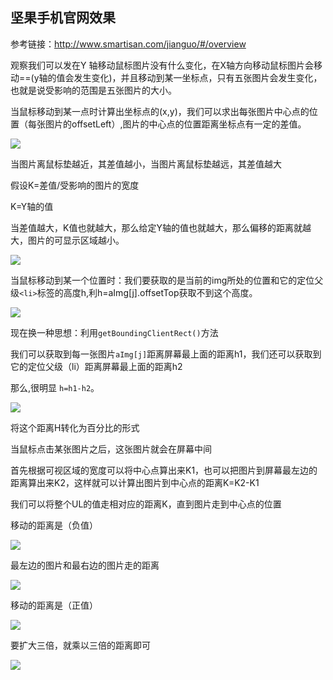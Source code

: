 ## 坚果手机官网效果

参考链接：http://www.smartisan.com/jianguo/#/overview

观察我们可以发在Y 轴移动鼠标图片没有什么变化，在X轴方向移动鼠标图片会移动==(y轴的值会发生变化)，并且移动到某一坐标点，只有五张图片会发生变化，也就是说受影响的范围是五张图片的大小。

当鼠标移动到某一点时计算出坐标点的(x,y)，我们可以求出每张图片中心点的位置（每张图片的offsetLeft）,图片的中心点的位置距离坐标点有一定的差值。

![ ](https://www.cnblogs.com/images/cnblogs_com/cliy-10/1297094/o_1.png)

当图片离鼠标垫越近，其差值越小，当图片离鼠标垫越远，其差值越大

假设K=差值/受影响的图片的宽度

K=Y轴的值

当差值越大，K值也就越大，那么给定Y轴的值也就越大，那么偏移的距离就越大，图片的可显示区域越小。

![ ](https://www.cnblogs.com/images/cnblogs_com/cliy-10/1297094/o_2.png)

当鼠标移动到某一个位置时：我们要获取的是当前的img所处的位置和它的定位父级`<li>`标签的高度h,利h=aImg[j].offsetTop获取不到这个高度。

![ ](https://www.cnblogs.com/images/cnblogs_com/cliy-10/1297094/o_3.png)

现在换一种思想：利用`getBoundingClientRect()`方法

我们可以获取到每一张图片`aImg[j]`距离屏幕最上面的距离h1，我们还可以获取到它的定位父级（li）距离屏幕最上面的距离h2

那么,很明显 `h=h1-h2`。

![ ](https://www.cnblogs.com/images/cnblogs_com/cliy-10/1297094/o_4.png)

将这个距离H转化为百分比的形式

当鼠标点击某张图片之后，这张图片就会在屏幕中间

首先根据可视区域的宽度可以将中心点算出来K1，也可以把图片到屏幕最左边的距离算出来K2，这样就可以计算出图片到中心点的距离K=K2-K1

我们可以将整个UL的值走相对应的距离K，直到图片走到中心点的位置

移动的距离是（负值）

![ ](https://www.cnblogs.com/images/cnblogs_com/cliy-10/1297094/o_5.png)

最左边的图片和最右边的图片走的距离

![ ](https://www.cnblogs.com/images/cnblogs_com/cliy-10/1297094/o_6.png)

移动的距离是（正值）

![ ](https://www.cnblogs.com/images/cnblogs_com/cliy-10/1297094/o_7.png)
 
要扩大三倍，就乘以三倍的距离即可

![ ](https://www.cnblogs.com/images/cnblogs_com/cliy-10/1297094/o_8.png)

